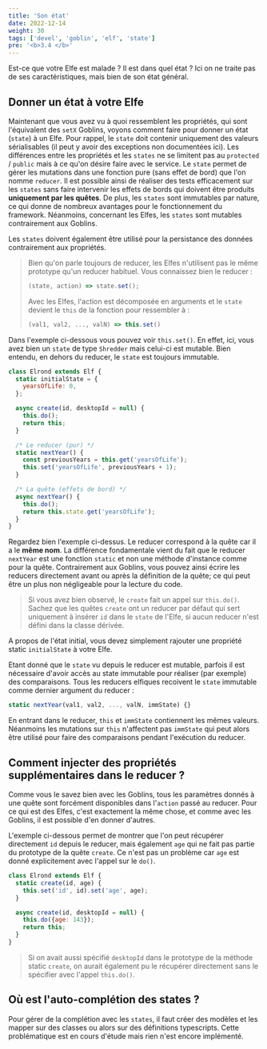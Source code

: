 ```yaml
---
title: 'Son état'
date: 2022-12-14
weight: 30
tags: ['devel', 'goblin', 'elf', 'state']
pre: '<b>3.4 </b>'
---
```


Est-ce que votre Elfe est malade ? Il est dans quel état ? Ici on ne traite pas
de ses caractéristiques, mais bien de son état général.

## Donner un état à votre Elfe

Maintenant que vous avez vu à quoi ressemblent les propriétés, qui sont
l'équivalent des `setX` Goblins, voyons comment faire pour donner un état
(`state`) à un Elfe. Pour rappel, le `state` doit contenir uniquement des
valeurs sérialisables (il peut y avoir des exceptions non documentées ici). Les
différences entre les propriétés et les `states` ne se limitent pas au
`protected` / `public` mais à ce qu'on désire faire avec le service. Le `state`
permet de gérer les mutations dans une fonction pure (sans effet de bord) que
l'on nomme `reducer`. Il est possible ainsi de réaliser des tests efficacement
sur les `states` sans faire intervenir les effets de bords qui doivent être
produits **uniquement par les quêtes**. De plus, les `states` sont immutables
par nature, ce qui donne de nombreux avantages pour le fonctionnement du
framework. Néanmoins, concernant les Elfes, les `states` sont mutables
contrairement aux Goblins.

Les `states` doivent également être utilisé pour la persistance des données
contrairement aux propriétés.

> Bien qu'on parle toujours de reducer, les Elfes n'utilisent pas le même
> prototype qu'un reducer habituel. Vous connaissez bien le reducer :
>
> ```js
> (state, action) => state.set();
> ```
>
> Avec les Elfes, l'action est décomposée en arguments et le `state` devient le
> `this` de la fonction pour ressembler à :
>
> ```js
> (val1, val2, ..., valN) => this.set()
> ```

Dans l'exemple ci-dessous vous pouvez voir `this.set()`. En effet, ici, vous
avez bien un `state` de type `Shredder` mais celui-ci est mutable. Bien entendu,
en dehors du reducer, le `state` est toujours immutable.

```js
class Elrond extends Elf {
  static initialState = {
    yearsOfLife: 0,
  };

  async create(id, desktopId = null) {
    this.do();
    return this;
  }

  /* Le reducer (pur) */
  static nextYear() {
    const previousYears = this.get('yearsOfLife');
    this.set('yearsOfLife', previousYears + 1);
  }

  /* La quête (effets de bord) */
  async nextYear() {
    this.do();
    return this.state.get('yearsOfLife');
  }
}
```

Regardez bien l'exemple ci-dessus. Le reducer correspond à la quête car il a le
**même nom**. La différence fondamentale vient du fait que le reducer `nextYear`
est une fonction `static` et non une méthode d'instance comme pour la quête.
Contrairement aux Goblins, vous pouvez ainsi écrire les reducers directement
avant ou après la définition de la quête; ce qui peut être un plus non
négligeable pour la lecture du code.

> Si vous avez bien observé, le `create` fait un appel sur `this.do()`. Sachez
> que les quêtes `create` ont un reducer par défaut qui sert uniquement à
> insérer `id` dans le `state` de l'Elfe, si aucun reducer n'est défini dans la
> classe dérivée.

A propos de l'état initial, vous devez simplement rajouter une propriété static
`initialState` à votre Elfe.

Etant donné que le `state` vu depuis le reducer est mutable, parfois il est
nécessaire d'avoir accès au state immutable pour réaliser (par exemple) des
comparaisons. Tous les reducers elfiques recoivent le `state` immutable comme
dernier argument du reducer :

```js
static nextYear(val1, val2, ..., valN, immState) {}
```

En entrant dans le reducer, `this` et `immState` contiennent les mêmes valeurs.
Néanmoins les mutations sur `this` n'affectent pas `immState` qui peut alors
être utilisé pour faire des comparaisons pendant l'exécution du reducer.

## Comment injecter des propriétés supplémentaires dans le reducer ?

Comme vous le savez bien avec les Goblins, tous les paramètres donnés à une
quête sont forcément disponibles dans l'`action` passé au reducer. Pour ce qui
est des Elfes, c'est exactement la même chose, et comme avec les Goblins, il est
possible d'en donner d'autres.

L'exemple ci-dessous permet de montrer que l'on peut récupérer directement `id`
depuis le reducer, mais également `age` qui ne fait pas partie du prototype de
la quête `create`. Ce n'est pas un problème car `age` est donné explicitement
avec l'appel sur le `do()`.

```js
class Elrond extends Elf {
  static create(id, age) {
    this.set('id', id).set('age', age);
  }

  async create(id, desktopId = null) {
    this.do({age: 143});
    return this;
  }
}
```

> Si on avait aussi spécifié `desktopId` dans le prototype de la méthode static
> `create`, on aurait également pu le récupérer directement sans le spécifier
> avec l'appel `this.do()`.

## Où est l'auto-complétion des states ?

Pour gérer de la complétion avec les `states`, il faut créer des modèles et les
mapper sur des classes ou alors sur des définitions typescripts. Cette
problématique est en cours d'étude mais rien n'est encore implémenté.
